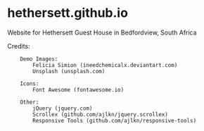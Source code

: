 # hethersett.github.io
Website for Hethersett Guest House in Bedfordview, South Africa

Credits:

        Demo Images:
            Felicia Simion (ineedchemicalx.deviantart.com)
            Unsplash (unsplash.com)

        Icons:
            Font Awesome (fontawesome.io)

        Other:
            jQuery (jquery.com)
            Scrollex (github.com/ajlkn/jquery.scrollex)
            Responsive Tools (github.com/ajlkn/responsive-tools)

